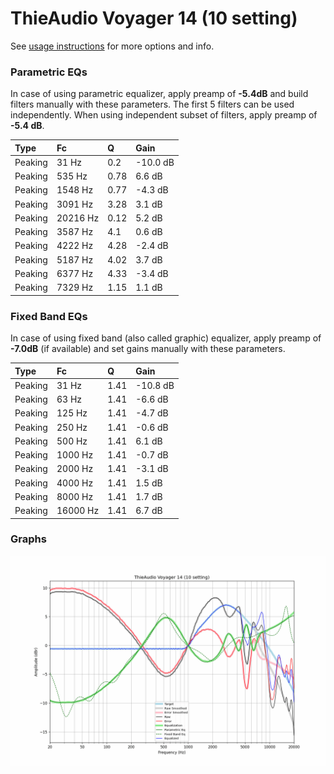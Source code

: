 # ThieAudio Voyager 14 (10 setting)
See [usage instructions](https://github.com/jaakkopasanen/AutoEq#usage) for more options and info.

### Parametric EQs
In case of using parametric equalizer, apply preamp of **-5.4dB** and build filters manually
with these parameters. The first 5 filters can be used independently.
When using independent subset of filters, apply preamp of **-5.4 dB**.

| Type    | Fc       |    Q | Gain     |
|:--------|:---------|:-----|:---------|
| Peaking | 31 Hz    | 0.2  | -10.0 dB |
| Peaking | 535 Hz   | 0.78 | 6.6 dB   |
| Peaking | 1548 Hz  | 0.77 | -4.3 dB  |
| Peaking | 3091 Hz  | 3.28 | 3.1 dB   |
| Peaking | 20216 Hz | 0.12 | 5.2 dB   |
| Peaking | 3587 Hz  | 4.1  | 0.6 dB   |
| Peaking | 4222 Hz  | 4.28 | -2.4 dB  |
| Peaking | 5187 Hz  | 4.02 | 3.7 dB   |
| Peaking | 6377 Hz  | 4.33 | -3.4 dB  |
| Peaking | 7329 Hz  | 1.15 | 1.1 dB   |

### Fixed Band EQs
In case of using fixed band (also called graphic) equalizer, apply preamp of **-7.0dB**
(if available) and set gains manually with these parameters.

| Type    | Fc       |    Q | Gain     |
|:--------|:---------|:-----|:---------|
| Peaking | 31 Hz    | 1.41 | -10.8 dB |
| Peaking | 63 Hz    | 1.41 | -6.6 dB  |
| Peaking | 125 Hz   | 1.41 | -4.7 dB  |
| Peaking | 250 Hz   | 1.41 | -0.6 dB  |
| Peaking | 500 Hz   | 1.41 | 6.1 dB   |
| Peaking | 1000 Hz  | 1.41 | -0.7 dB  |
| Peaking | 2000 Hz  | 1.41 | -3.1 dB  |
| Peaking | 4000 Hz  | 1.41 | 1.5 dB   |
| Peaking | 8000 Hz  | 1.41 | 1.7 dB   |
| Peaking | 16000 Hz | 1.41 | 6.7 dB   |

### Graphs
![](./ThieAudio%20Voyager%2014%20(10%20setting).png)